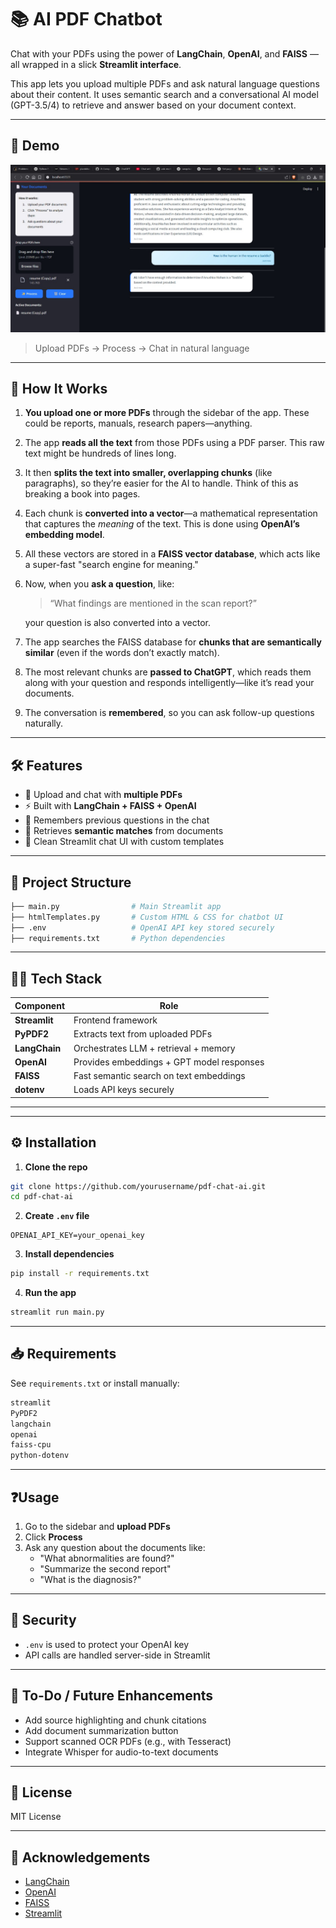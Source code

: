 
# 📚 AI PDF Chatbot

Chat with your PDFs using the power of **LangChain**, **OpenAI**, and **FAISS** — all wrapped in a slick **Streamlit interface**.

This app lets you upload multiple PDFs and ask natural language questions about their content. It uses semantic search and a conversational AI model (GPT-3.5/4) to retrieve and answer based on your document context.

---

## 🚀 Demo

![Demo Preview](./output.jpg)  
> Upload PDFs → Process → Chat in natural language

---

## 🧠 How It Works

1. **You upload one or more PDFs** through the sidebar of the app. These could be reports, manuals, research papers—anything.

2. The app **reads all the text** from those PDFs using a PDF parser. This raw text might be hundreds of lines long.

3. It then **splits the text into smaller, overlapping chunks** (like paragraphs), so they’re easier for the AI to handle. Think of this as breaking a book into pages.

4. Each chunk is **converted into a vector**—a mathematical representation that captures the *meaning* of the text. This is done using **OpenAI’s embedding model**.

5. All these vectors are stored in a **FAISS vector database**, which acts like a super-fast "search engine for meaning."

6. Now, when you **ask a question**, like:
   > “What findings are mentioned in the scan report?”

   your question is also converted into a vector.

7. The app searches the FAISS database for **chunks that are semantically similar** (even if the words don’t exactly match).

8. The most relevant chunks are **passed to ChatGPT**, which reads them along with your question and responds intelligently—like it’s read your documents.

9. The conversation is **remembered**, so you can ask follow-up questions naturally.

---

## 🛠️ Features

- 🧾 Upload and chat with **multiple PDFs**
- ⚡ Built with **LangChain + FAISS + OpenAI**
- 🧠 Remembers previous questions in the chat
- 🎯 Retrieves **semantic matches** from documents
- 💬 Clean Streamlit chat UI with custom templates

---

## 📂 Project Structure

```bash
├── main.py                # Main Streamlit app
├── htmlTemplates.py       # Custom HTML & CSS for chatbot UI
├── .env                   # OpenAI API key stored securely
├── requirements.txt       # Python dependencies
```

---

## 🧑‍💻 Tech Stack

| Component         | Role                                            |
|------------------|-------------------------------------------------|
| **Streamlit**    | Frontend framework                              |
| **PyPDF2**        | Extracts text from uploaded PDFs                |
| **LangChain**     | Orchestrates LLM + retrieval + memory          |
| **OpenAI**        | Provides embeddings + GPT model responses       |
| **FAISS**         | Fast semantic search on text embeddings         |
| **dotenv**        | Loads API keys securely                        |

---
---

## ⚙️ Installation

1. **Clone the repo**
```bash
git clone https://github.com/yourusername/pdf-chat-ai.git
cd pdf-chat-ai
```

2. **Create `.env` file**
```env
OPENAI_API_KEY=your_openai_key
```

3. **Install dependencies**
```bash
pip install -r requirements.txt
```

4. **Run the app**
```bash
streamlit run main.py
```

---

## 📥 Requirements

See `requirements.txt` or install manually:

```bash
streamlit
PyPDF2
langchain
openai
faiss-cpu
python-dotenv
```

---

## ❓Usage

1. Go to the sidebar and **upload PDFs**
2. Click **Process**
3. Ask any question about the documents like:
   - "What abnormalities are found?"
   - "Summarize the second report"
   - "What is the diagnosis?"

---

## 🔐 Security

- `.env` is used to protect your OpenAI key
- API calls are handled server-side in Streamlit

---

## 📌 To-Do / Future Enhancements

- Add source highlighting and chunk citations
- Add document summarization button
- Support scanned OCR PDFs (e.g., with Tesseract)
- Integrate Whisper for audio-to-text documents

---

## 📄 License

MIT License

---

## 🙌 Acknowledgements

- [LangChain](https://github.com/langchain-ai/langchain)
- [OpenAI](https://platform.openai.com)
- [FAISS](https://github.com/facebookresearch/faiss)
- [Streamlit](https://streamlit.io)
